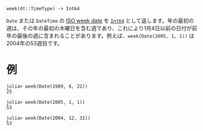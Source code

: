 ```
week(dt::TimeType) -> Int64
```

`Date` または `DateTime` の [ISO week date](https://en.wikipedia.org/wiki/ISO_week_date) を [`Int64`](@ref) として返します。年の最初の週は、その年の最初の木曜日を含む週であり、これにより1月4日以前の日付が前年の最後の週に含まれることがあります。例えば、`week(Date(2005, 1, 1))` は2004年の53週目です。

# 例

```jldoctest
julia> week(Date(1989, 6, 22))
25

julia> week(Date(2005, 1, 1))
53

julia> week(Date(2004, 12, 31))
53
```
